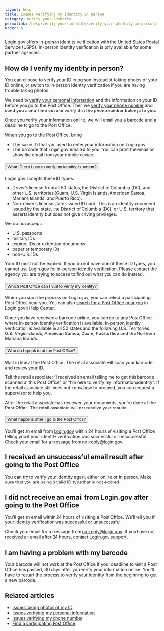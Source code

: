 ```yaml
---
layout: help
title: Issues verifying my identity in person
category: verify-your-identity
permalink: /help/verify-your-identity/verify-your-identity-in-person/
order: 6
---
```


Login.gov offers in-person identity verification with the United States Postal Service (USPS). In-person identity verification is only available for some partner agencies.

## How do I verify my identity in person?

You can choose to verify your ID in person instead of taking photos of your ID online, or switch to in-person identity verification if you are having trouble taking photos.

We need to [verify your personal information](/help/verify-your-identity/issues-verifying-my-personal-information/) and the information on your ID before you go to the Post Office. Then we [verify your phone number](/help/verify-your-identity/phone-number/) and send you a one-time code to verify that the phone number belongs to you.

Once you verify your information online, we will email you a barcode and a deadline to go to the Post Office.

When you go to the Post Office, bring:

- The same ID that you used to enter your information on Login.gov.
- The barcode that Login.gov emailed to you. You can print the email or show the email from your mobile device.

<div class="usa-accordion usa-accordion--bordered margin-y-4">
  <h4 class="usa-accordion__heading">
    <button
      type="button"
      class="usa-accordion__button"
      aria-expanded="false"
      aria-controls="b-a1"
    >
      What ID can I use to verify my identity in person?
    </button>
  </h4>
  <div id="b-a1" class="usa-accordion__content usa-prose">
    <p>Login.gov accepts these ID types:</p>
    <ul>
      <li>Driver’s license from all 50 states, the District of Columbia (DC), and other U.S. territories (Guam, U.S. Virgin Islands, American Samoa, Mariana Islands, and Puerto Rico).</li>
      <li>Non-driver’s license state-issued ID card. This is an identity document issued by the state, the District of Columbia (DC), or U.S. territory that asserts identity but does not give driving privileges.</li>
    </ul>
    <p>We do not accept:</p>
    <ul>
      <li>U.S. passports</li>
      <li>military IDs</li>
      <li>expired IDs or extension documents</li>
      <li>paper or temporary IDs</li>
      <li>non-U.S. IDs</li>
    </ul>
    <p>Your ID must not be expired. If you do not have one of these ID types, you cannot use Login.gov for in-person identity verification. Please contact the agency you are trying to access to find out what you can do instead.</p>
  </div>
</div>

<div class="usa-accordion usa-accordion--bordered margin-y-4">
  <h4 class="usa-accordion__heading">
    <button
      type="button"
      class="usa-accordion__button"
      aria-expanded="false"
      aria-controls="b-a2"
    >
      Which Post Office can I visit to verify my identity?
    </button>
  </h4>
  <div id="b-a2" class="usa-accordion__content usa-prose">
    <p>When you start the process on Login.gov, you can select a participating Post Office near you. You can also <a href="/help/verify-your-identity/verify-your-identity-in-person/find-a-participating-post-office/">search for a Post Office near you</a> in Login.gov’s Help Center.</p>
    <p>Once you have received a barcode online, you can go to any Post Office where in-person identity verification is available. In-person identity verification is available in all 50 states and the following U.S. Territories: U.S. Virgin Islands, American Samoa, Guam, Puerto Rico and the Northern Mariana Islands.</p>
  </div>
</div>

<div class="usa-accordion usa-accordion--bordered margin-y-4">
  <h4 class="usa-accordion__heading">
    <button
      type="button"
      class="usa-accordion__button"
      aria-expanded="false"
      aria-controls="b-a3"
    >
      Who do I speak to at the Post Office?
    </button>
  </h4>
  <div id="b-a3" class="usa-accordion__content usa-prose">
    <p>Wait in line at the Post Office. The retail associate will scan your barcode and review your ID.</p>
    <p>Tell the retail associate: “I received an email telling me to get this barcode scanned at this Post Office” or “I’m here to verify my information/identity”. If the retail associate still does not know how to proceed, you can request a supervisor to help you.</p>
    <p>After the retail associate has reviewed your documents, you’re done at the Post Office. The retail associate will not receive your results.</p>
  </div>
</div>

<div class="usa-accordion usa-accordion--bordered margin-y-4">
  <h4 class="usa-accordion__heading">
    <button
      type="button"
      class="usa-accordion__button"
      aria-expanded="false"
      aria-controls="b-a4"
    >
      What happens after I go to the Post Office?
    </button>
  </h4>
  <div id="b-a4" class="usa-accordion__content usa-prose">
    <p>You’ll get an email from <a href="https://secure.login.gov/">Login.gov</a> within 24 hours of visiting a Post Office telling you if your identity verification was successful or unsuccessful. Check your email for a message from <a href="mailto:no-reply@login.gov">no-reply@login.gov</a>.</p>
  </div>
</div>

## I received an unsuccessful email result after going to the Post Office

You can try to verify your identity again, either online or in person. Make sure that you are using a valid ID type that is not expired.

## I did not receive an email from Login.gov after going to the Post Office

You’ll get an email within 24 hours of visiting a Post Office. We’ll tell you if your identity verification was successful or unsuccessful.

Check your email for a message from [no-reply@login.gov](mailto:no-reply@login.gov). If you have not received an email after 24 hours, contact [Login.gov support](https://login.gov/contact/).

## I am having a problem with my barcode

Your barcode will not work at the Post Office if your deadline to visit a Post Office has passed, 30 days after you verify your information online. You’ll have to restart the process to verify your identity from the beginning to get a new barcode.

## Related articles

* [Issues taking photos of my ID](/help/verify-your-identity/how-to-take-photos-to-verify-your-identity/)
* [Issues verifying my personal information](/help/verify-your-identity/issues-verifying-my-personal-information/)
* [Issues verifying my phone number](/help/verify-your-identity/phone-number/)
* [Find a participating Post Office](/help/verify-your-identity/verify-your-identity-in-person/find-a-participating-post-office/)
